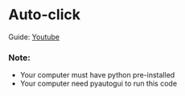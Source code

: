 # Auto-click

Guide: [Youtube](https://youtu.be/FCj8xoFzQD4)

### Note:
 - Your computer must have python pre-installed
 - Your computer need pyautogui to run this code
